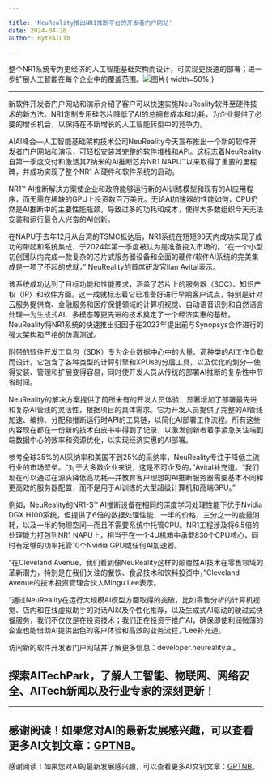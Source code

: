 ```yaml
---

title: 'NeuReality推出NR1推断平台的开发者门户网站'
date: 2024-04-20
author: ByteAILib

---
```


整个NR1系统专为更经济的人工智能基础架构而设计，可实现更快速的部署；进一步扩展人工智能在每个企业中的覆盖范围。![图片](https://ai-techpark.com/wp-content/uploads/2020/06/Buyer-Guide-500x281-1.jpg){ width=50% }

---
新软件开发者门户网站和演示介绍了客户可以快速实施NeuReality软件至硬件技术的新方法。NR1定制专用硅芯片降低了AI的总拥有成本和功耗，为企业提供了必要的增长机会，以保持在不断增长的人工智能转型中的竞争力。

AIAI峰会—人工智能基础架构技术公司NeuReality今天宣布推出一个新的软件开发者门户网站和演示，可轻松安装其完整的软件堆栈和API。这标志着NeuReality自第一季度交付和激活其7纳米的AI推断芯片NR1 NAPU™以来取得了重要的里程碑，并成功实现了整个NR1 AI硬件和软件系统的启动。

NR1™ AI推断解决方案使企业和政府能够运行新的AI训练模型和现有的AI应用程序，而无需在稀缺的GPU上投资数百万美元。无论AI加速器的性能如何，CPU仍然是AI推断中的主要性能瓶颈，导致过多的功耗和成本，使得大多数组织今天无法安装和运行最令人兴奋的AI创新。

在NAPU于去年12月从台湾的TSMC抵达后，NR1系统在短短90天内成功实现了成功的带起和系统集成，于2024年第一季度被认为是准备投入市场的。“在一个小型初创团队内完成一款复杂的芯片式服务器设备和全面的硬件/软件AI系统的完美集成是一项了不起的成就，” NeuReality的首席研发官Ilan Avital表示。

该系统成功达到了目标功能和性能要求，涵盖了芯片上的服务器（SOC）、知识产权（IP）和软件方面。这一成就标志着它已准备好进行早期客户试点，特别是针对云服务提供商、金融服务和医疗保健领域的计算机视觉、自动语音识别和自然语言处理—为生成式AI、多模态等更先进的技术奠定了一个经济实惠的基础。NeuReality将NR1系统的快速推出归因于在2023年提出前与Synopsys合作进行的强大架构和严格的仿真测试。

附带的软件开发工具包（SDK）专为企业数据中心中的大量、高种类的AI工作负载而设计。它包含了各种类型的计算引擎和XPUs的分层工具，以及优化的划分—使得安装、管理和扩展变得容易，同时使开发人员从传统的部署AI推断的复杂性中节省时间。

NeuReality的解决方案提供了前所未有的开发人员体验，显著增加了部署最先进和复杂AI管线的灵活性，根据项目的具体需求。它为开发人员提供了完整的AI管线加速、编排、分配和推断运行时API的工具链，以简化AI部署工作流程。所有这些内容现在都在一份新的技术白皮书中得到了记录，以激发创新者着手紧急关注端到端数据中心的效率和资源优化，以实现经济实惠的AI部署。

参考全球35%的AI采纳率和美国不到25%的采纳率，NeuReality专注于降低主流行业的市场壁垒。“对于大多数企业来说，这是不可企及的，”Avital补充道。“我们现在可以通过在源头降低高功耗—并教育客户理想的AI推断服务器需要基本不同和更高效的服务器配置，而不是用于AI训练的大型超级计算机和高端GPU。”

例如，NeuReality的NR1-S™ AI推断设备在相同的深度学习处理性能下优于Nvidia DGX H100系统，但提供了6倍的数据处理性能，一半的价格，三分之一的能量消耗，以及一半的物理空间—而且不需要系统中托管CPU。NR1工程涉及将6.5倍的处理能力打包到NR1 NAPU上，相当于在一个4U机箱中承载830个CPU核心，同时有足够的功率托管10个Nvidia GPU或任何AI加速器。

“在Cleveland Avenue，我们看到像NeuReality这样的颠覆性AI技术在零售领域的革新潜力，特别是在我们关注的餐饮、食品技术和饮料投资中，”Cleveland Avenue的技术投资管理合伙人Mingu Lee表示。

“通过NeuReality在运行大规模AI模型方面取得的突破，比如零售分析的计算机视觉、店内和在线虚拟助手的对话AI以及个性化推荐，以及生成式AI驱动的驶过式快餐服务，我们不仅仅是在投资技术；我们正在投资于推广AI，确保即使利润微薄的企业也能借助AI提供出色的客户体验和高效的业务流程，”Lee补充道。

访问新的软件开发者门户网站并了解更多信息：developer.neureality.ai。

探索AITechPark，了解人工智能、物联网、网络安全、AITech新闻以及行业专家的深刻更新！
---

---
感谢阅读！如果您对AI的最新发展感兴趣，可以查看更多AI文钊文章：[GPTNB](https://gptnb.com)。
---
感谢阅读！如果您对AI的最新发展感兴趣，可以查看更多AI文钊文章：[GPTNB](https://gptnb.com)。